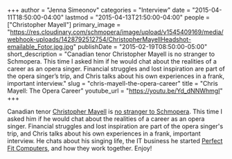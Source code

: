 +++
author = "Jenna Simeonov"
categories = "Interview"
date = "2015-04-11T18:50:00-04:00"
lastmod = "2015-04-13T21:50:00-04:00"
people = ["Christopher Mayell"]
primary_image = "https://res.cloudinary.com/schmopera/image/upload/v1545409169/media/webhook-uploads/1428792512754/ChristopherMayellHeadshot-emailable_Fotor.jpg.jpg"
publishDate = "2015-02-19T08:50:00-05:00"
short_description = "Canadian tenor Christopher Mayell is no stranger to Schmopera. This time I asked him if he would chat about the realities of a career as an opera singer. Financial struggles and lost inspiration are part of the opera singer’s trip, and Chris talks about his own experiences in a frank, important interview."
slug = "chris-mayell-the-opera-career"
title = "Chris Mayell: The Opera Career"
youtube_url = "https://youtu.be/Yd_dNNWhmgI"
+++

Canadian tenor [Christopher Mayell](http://christophermayell.com/) is  [no stranger to Schmopera](http://schmopera.com/tag/christopher-mayell/). This time I asked him if he would chat about the realities of a career as an opera singer. Financial struggles and lost inspiration are part of the opera singer's trip, and Chris talks about his own experiences in a frank, important interview. He chats about his singing life, the IT business he started [Perfect Fit Computers](http://perfectfitcomputers.ca/), and how they work together. Enjoy!
